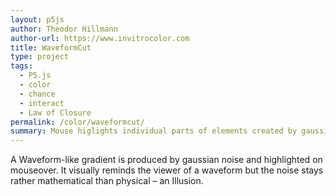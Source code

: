 ```yaml
---  
layout: p5js
author: Theodor Hillmann
author-url: https://www.invitrocolor.com
title: WaveformCut
type: project
tags:
  - P5.js
  - color
  - chance
  - interact
  - Law of Closure
permalink: /color/waveformcut/
summary: Mouse higlights individual parts of elements created by gaussian noise
---
```


A Waveform-like gradient is produced by gaussian noise and highlighted on mouseover. It visually reminds the viewer of a waveform but the noise stays rather mathematical than physical – an Illusion.
